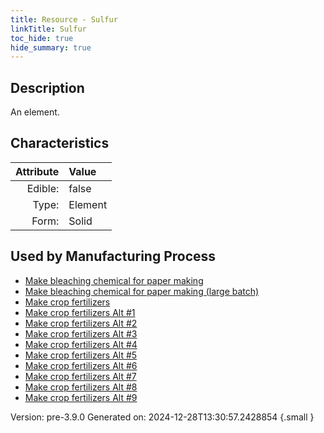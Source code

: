 ```yaml
---
title: Resource - Sulfur
linkTitle: Sulfur
toc_hide: true
hide_summary: true
---
```


## Description
An element.

## Characteristics

| Attribute      | Value |
|--------:|:------|
|Edible:|false|
|Type:|Element|
|Form:|Solid|
 

## Used by Manufacturing Process

- [Make bleaching chemical for paper making](/docs/definitions/process/make-bleaching-chemical-for-paper-making)
- [Make bleaching chemical for paper making (large batch)](/docs/definitions/process/make-bleaching-chemical-for-paper-making--large-batch-)
- [Make crop fertilizers](/docs/definitions/process/make-crop-fertilizers)
- [Make crop fertilizers Alt #1](/docs/definitions/process/make-crop-fertilizers-alt--1)
- [Make crop fertilizers Alt #2](/docs/definitions/process/make-crop-fertilizers-alt--2)
- [Make crop fertilizers Alt #3](/docs/definitions/process/make-crop-fertilizers-alt--3)
- [Make crop fertilizers Alt #4](/docs/definitions/process/make-crop-fertilizers-alt--4)
- [Make crop fertilizers Alt #5](/docs/definitions/process/make-crop-fertilizers-alt--5)
- [Make crop fertilizers Alt #6](/docs/definitions/process/make-crop-fertilizers-alt--6)
- [Make crop fertilizers Alt #7](/docs/definitions/process/make-crop-fertilizers-alt--7)
- [Make crop fertilizers Alt #8](/docs/definitions/process/make-crop-fertilizers-alt--8)
- [Make crop fertilizers Alt #9](/docs/definitions/process/make-crop-fertilizers-alt--9)


    

Version: pre-3.9.0 Generated on: 2024-12-28T13:30:57.2428854
{.small }
